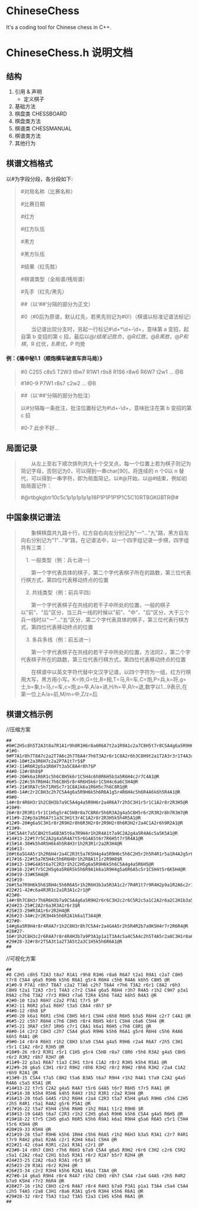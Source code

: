 # ChineseChess
It's a coding tool for Chinese chess in C++.

#  ChineseChess.h 说明文档

## 结构

1. 引用 & 声明
    + 定义棋子
2. 基础方法
3. 棋盘类 CHESSBOARD
4. 棋盘类方法
5. 棋谱类 CHESSMANUAL
6. 棋谱类方法
7. 其他行为

## 棋谱文档格式

以#为字段分段，各分段如下:

> #对局名称（比赛名称）
>
> #比赛日期
>
> #红方
>
> #红方队伍
>
> #黑方
>
> #黑方队伍
>
> #结果（红先胜）
>
> #棋谱类型（全局谱/残局谱）
>
> #先手（红先/黑先）
>
> ##（以‘##’分隔的部分为正文）
>
> #0（#0后为原谱，默认红先，若黑先则记为#0!）（棋谱以标准记谱法标记）
>
> &emsp;&emsp;当记谱出现分支时，另起一行标记#\d+\*\d+-\d+，意味第 a 变招，起自第 b 变招的第 c 招，最后以@/$结尾记胜负，@R 红胜，@B 黑胜，@P 和棋，$R 红优，$B 黑优，$P 均势
>

#### 例：《橘中秘1.1（顺炮横车破直车弃马局）》

> #0 C2S5 c8s5 T2W3 t8w7 R1W1 r9s8 R1S6 r8w6 R6W7 t2w1 ... @B
>
> #1#0-9 P7W1 r8s7 c2w2 ... @B

> ##（以‘##’分隔的部分为批注）
>
> 以#分隔每一条批注，批注位置标记为#\d+-\d+，意味批注在第 b 变招的第 c 招
>
> #0-7 此步不好...

## 局面记录

> &emsp;&emsp;从左上至右下顺次排列共九十个交叉点，每一个位置上若为棋子则记为简记字母，否则记为0，可以得到一串char[90]，将连续的 n 个0以 n 替代，可以得到一串字符，即为局面简记，以#@开始，以@#结束，例如初始局面记作：
>
> #@rtbgkgbtr10c5c1p1p1p1p1p18P1P1P1P1P1C5C10RTBGKGBTR@#

## 中国象棋记谱法

> &emsp;&emsp;象棋棋盘共九路十行，红方自右向左分别记为"一"..."九"路，黑方自左向右分别记为"1"..."9"路，在记谱法中，以一个四字组记录一步棋，四字组共有三类：
> 
> &emsp;1. 一般类型（例：兵七进一）
> 
> &emsp;&emsp;第一个字代表具体的棋子，第二个字代表棋子所在的路数，第三位代表行棋方式，第四位代表移动终点的位置
> 
> &emsp;2. 共线类型（例：前兵平四）
> 
> &emsp;&emsp;第一个字代表棋子在共线的若干子中所处的位置，一般的棋子以"前"、"后"区分，当三兵一线的时候以"前"、"中"、"后"区分，大于三个兵一线时以"一"..."五"区分，第二个字代表具体的棋子，第三位代表行棋方式，第四位代表移动终点的位置
> 
> &emsp;3. 多兵多线（例：前五进一）
> 
> &emsp;&emsp;第一个字代表棋子在共线的若干子中所处的位置，方法同2.，第二个字代表棋子所在的路数，第三位代表行棋方式，第四位代表移动终点的位置
> 
> &emsp;&emsp;在棋谱中以英文字符代替中文汉字记谱，以四个字符为一组，红方行棋用大写，黑方用小写。K=帅,G=仕,B=相,T=马,R=车,C=炮,P=兵,k=将,g=士,b=象,t=马,r=车,c=炮,p=卒,A/a=进,H/h=平,R/r=退,数字以1...9表示,在第一位上A/a=前,M/m=中,Z/z=后

## 棋谱文档示例

//压缩方案

```
##
#0#C2H5c8h5T2A3t8a7R1A1r9h8R1H6r8a6R6A7t2a1R9A1c2a7C8H5t7r8C5A4g6a5R9H6k5h6R6A1g5r4R6H4c5h6R4A6k6h5C8H5@R
#1#0-9#P7A1r8h7T8A7c2a2T7A6c2h7T6A4r7h6T3A2r6r1C8A2r6h3C8H9t2a1T2A3r3r1T4A3c7r2C5A4g6a5R6H4r3h7R4A5r1h2C9H7p3a1R9A2c7h6T3A2r7r3R9H3r7a6T2R4k5h6T4A2k6h5R4A3@R
#2#0-10#t2a3R6H7c2a2P7A1t7r5$P
#3#2-11#R6R2p5a1R6H7t3a5C8A4r8h7$P
#4#0-12#r8h8$P
#5#0-20#k6a1R6R1c5h6C8H5k6r1C5H4c6h8R6H5b3a5R6H4c2r7C4A1@R
#6#5-22#c5h7R6H4c7h6C8H5r8r4R6H5k6r1C5H4c6a6C5H4@R
#7#5-21#3RA7c5h71RH5c7r1C8A1k6a1R6H5c7h6C8R1@R
#8#0-14#c2r2C8H3c2h7C5A4g6a5R9H6k5h6R6A1g5r4R6H4c5h6R4A6k6h5R4A1@R
#9#0-14#r8r4R6H3r1h2C8H3b7a9C5A4g4a5R9H6r2a4R6A7r2h5C3H1r5r1C1A2r8r2R3H5@R
#10#9-26#r8r2R3R1r5r1C1H5g5r4C5H8r8a7C8R6r5h6R3A2g4a5C8H5r6r2R3R2r8h7R3H7@R
#11#9-22#p3a1R6A7t1a3C3H1t3r4C1A2r8r2R3H5k5h4R5A1@R
#12#9-20#g6a5C3H1r8r2R9H2r8h6R3H2r8r2R9H2r8h6R3H2r2a4C1A2r6h9R2A1@R
#13#9-15#C5A4t7a5C8H2t5a6B3A5t6a7R9H4r1h2R4A1t7a9C2A2g4a5R4A6c5a5K5A1@R
#14#13-22#t7r5C2A2g4a5R4A7t5r6G4A5t6r7R6H5t7r5R4A1@R
#15#14-30#k5h4R5H6k4h5R4H3r1h2R3R1r2a2R3H4@R
#16#13-20#t6a5G4A5r1h2R6H4r2a4C2R3t5a7K5H4g4a5R9H6c5h6C2H5r2h5R4R1r5a1R4A2g5r6P5A1@R
#17#16-22#t5a7K5H4c5h6R6H8r1h2R8A1t1r2R9H8$R
#18#13-19#G4A5t6a7C2R3r1h2C2H5g6a5R9H6k5h6C5A4g4a5R6H5@R
#19#18-22#t7r5C2H5g6a5R6R5k5h6R9A1k6a1R9H4g5a6R6A5c5r1C5H4t5r6K5H4@R
#20#19-33#K5H4@R
#21#19-26#t5a7R9H6k5h61RH4c5h6R6A5r1h2R6H3b3a5R3A1c2r7R4R1t7r9R4H2p9a1R2A6c2r1R2H4k6a1C5H4@R
#22#21-42#c6a4R3R1c2a1R3A1c2r1@P
#23#0-14#r8h7C8H3r7h6R6H3b7a9C5A4g6a5R9H2r6r6C3H2c2r6C5R2c5a1C2A2r6a2C2H1b3a5R3A1r6r2R2A7b5r7R2H4@R
#24#23-25#C2A2r6a3R3A1r6r3$R
#25#23-29#R3A1r6r2R2H4@R
#26#23-34#c2r2R3H4k5h6R2A1k6a1T3A4@R
#27#0-14#g6a5R9H4r8r4R4A7r1h2C8H3r8h7C5A4r2a4G4A5r2h5R4R2b7a9K5H4r7r2R6R4@R
#28#27-16#r1h2C8H3c2r6R4A7r8r4R4H3b7a9P3A1p1a1T3A4c5a4C5A4c2h5T4A5r2a8C3H1r8a6R3A1g5r6R3H4k5h6R6A1@R
#29#28-32#r8r2T5A3t1a2T3A5t2a3C1H5k5h6R6A1@R
##
```

//可视化方案
```
##
#0 C2H5 c8h5 T2A3 t8a7 R1A1 r9h8 R1H6 r8a6 R6A7 t2a1 R9A1 c2a7 C8H5 t7r8 C5A4 g6a5 R9H6 k5h6 R6A1 g5r4 R6H4 c5h6 R4A6 k6h5 C8H5 @R
#1#0-9 P7A1 r8h7 T8A7 c2a2 T7A6 c2h7 T6A4 r7h6 T3A2 r6r1 C8A2 r6h3 C8H9 t2a1 T2A3 r3r1 T4A3 c7r2 C5A4 g6a5 R6H4 r3h7 R4A5 r1h2 C9H7 p3a1 R9A2 c7h6 T3A2 r7r3 R9H3 r7a6 T2R4 k5h6 T4A2 k6h5 R4A3 @R
#2#0-10 t2a3 R6H7 c2a2 P7A1 t7r5 $P
#3#2-11 R6R2 p5a1 R6H7 t3a5 C8A4 r8h7 $P
#4#0-12 r8h8 $P
#5#0-20 k6a1 R6R1 c5h6 C8H5 k6r1 C5H4 c6h8 R6H5 b3a5 R6H4 c2r7 C4A1 @R
#6#5-22 c5h7 R6H4 c7h6 C8H5 r8r4 R6H5 k6r1 C5H4 c6a6 C5H4 @R
#7#5-21 3RA7 c5h7 1RH5 c7r1 C8A1 k6a1 R6H5 c7h6 C8R1 @R
#8#0-14 c2r2 C8H3 c2h7 C5A4 g6a5 R9H6 k5h6 R6A1 g5r4 R6H4 c5h6 R4A6 k6h5 R4A1 @R
#9#0-14 r8r4 R6H3 r1h2 C8H3 b7a9 C5A4 g4a5 R9H6 r2a4 R6A7 r2h5 C3H1 r5r1 C1A2 r8r2 R3H5 @R
#10#9-26 r8r2 R3R1 r5r1 C1H5 g5r4 C5H8 r8a7 C8R6 r5h6 R3A2 g4a5 C8H5 r6r2 R3R2 r8h7 R3H7 @R
#11#9-22 p3a1 R6A7 t1a3 C3H1 t3r4 C1A2 r8r2 R3H5 k5h4 R5A1 @R
#12#9-20 g6a5 C3H1 r8r2 R9H2 r8h6 R3H2 r8r2 R9H2 r8h6 R3H2 r2a4 C1A2 r6h9 R2A1 @R
#13#9-15 C5A4 t7a5 C8H2 t5a6 B3A5 t6a7 R9H4 r1h2 R4A1 t7a9 C2A2 g4a5 R4A6 c5a5 K5A1 @R
#14#13-22 t7r5 C2A2 g4a5 R4A7 t5r6 G4A5 t6r7 R6H5 t7r5 R4A1 @R
#15#14-30 k5h4 R5H6 k4h5 R4H3 r1h2 R3R1 r2a2 R3H4 @R
#16#13-20 t6a5 G4A5 r1h2 R6H4 r2a4 C2R3 t5a7 K5H4 g4a5 R9H6 c5h6 C2H5 r2h5 R4R1 r5a1 R4A2 g5r6 P5A1 @R
#17#16-22 t5a7 K5H4 c5h6 R6H8 r1h2 R8A1 t1r2 R9H8 $R
#18#13-19 G4A5 t6a7 C2R3 r1h2 C2H5 g6a5 R9H6 k5h6 C5A4 g4a5 R6H5 @R
#19#18-22 t7r5 C2H5 g6a5 R6R5 k5h6 R9A1 k6a1 R9H4 g5a6 R6A5 c5r1 C5H4 t5r6 K5H4 @R
#20#19-33 K5H4 @R
#21#19-26 t5a7 R9H6 k5h6 1RH4 c5h6 R6A5 r1h2 R6H3 b3a5 R3A1 c2r7 R4R1 t7r9 R4H2 p9a1 R2A6 c2r1 R2H4 k6a1 C5H4 @R
#22#21-42 c6a4 R3R1 c2a1 R3A1 c2r1 @P
#23#0-14 r8h7 C8H3 r7h6 R6H3 b7a9 C5A4 g6a5 R9H2 r6r6 C3H2 c2r6 C5R2 c5a1 C2A2 r6a2 C2H1 b3a5 R3A1 r6r2 R2A7 b5r7 R2H4 @R
#24#23-25 C2A2 r6a3 R3A1 r6r3 $R
#25#23-29 R3A1 r6r2 R2H4 @R
#26#23-34 c2r2 R3H4 k5h6 R2A1 k6a1 T3A4 @R
#27#0-14 g6a5 R9H4 r8r4 R4A7 r1h2 C8H3 r8h7 C5A4 r2a4 G4A5 r2h5 R4R2 b7a9 K5H4 r7r2 R6R4 @R
#28#27-16 r1h2 C8H3 c2r6 R4A7 r8r4 R4H3 b7a9 P3A1 p1a1 T3A4 c5a4 C5A4 c2h5 T4A5 r2a8 C3H1 r8a6 R3A1 g5r6 R3H4 k5h6 R6A1 @R
#29#28-32 r8r2 T5A3 t1a2 T3A5 t2a3 C1H5 k5h6 R6A1 @R
##
```
